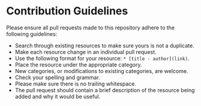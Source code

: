# Contribution Guidelines

Please ensure all pull requests made to this repository adhere to the following guidelines:

* Search through existing resources to make sure yours is not a duplicate.
* Make each resource change in an individual pull request.
* Use the following format for your resource: `* [title - author](link)`.
* Place the resource under the appropriate category.
* New categories, or modifications to existing categories, are welcome.
* Check your spelling and grammar.
* Please make sure there is no trailing whitespace.
* The pull request should contain a brief description of the resource being added and why it would be useful.
